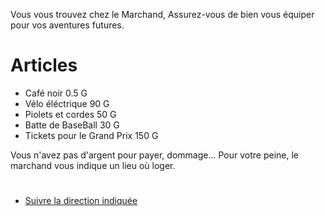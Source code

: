 Vous vous trouvez chez le Marchand, Assurez-vous de bien vous équiper pour vos aventures futures.


# Articles
- Café noir 0.5 G
- Vélo éléctrique 90 G
- Piolets et cordes  50 G
- Batte de BaseBall 30 G
- Tickets pour le Grand Prix 150 G

Vous n'avez pas d'argent pour payer, dommage... Pour votre peine, le marchand vous indique un lieu où loger.

#

- [Suivre la direction indiquée](https://github.com/Yacine-Oussadi/TP_Techmed_Groupe_1_Labyrinth/blob/main/circuitdemonaco.md) 